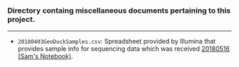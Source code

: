 ### Directory containg miscellaneous documents pertaining to this project.

---

- ```20180403GeoDuckSamples.csv```: Spreadsheet provided by Illumina that provides sample info for sequencing data which was received [20180516 (Sam's Notebook)](http://onsnetwork.org/kubu4/2018/05/16/data-management-illumina-novaseq-geoduck-genome-sequencing/).

